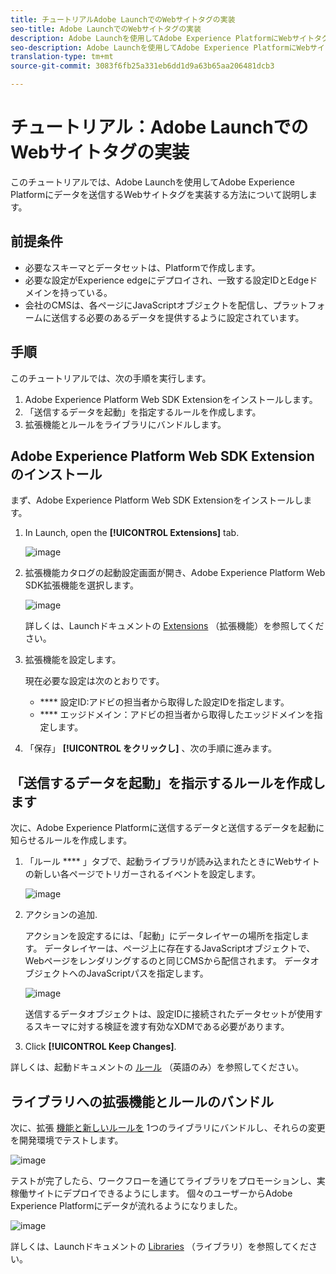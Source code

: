 ```yaml
---
title: チュートリアルAdobe LaunchでのWebサイトタグの実装
seo-title: Adobe LaunchでのWebサイトタグの実装
description: Adobe Launchを使用してAdobe Experience PlatformにWebサイトタグを実装する
seo-description: Adobe Launchを使用してAdobe Experience PlatformにWebサイトタグを実装する
translation-type: tm+mt
source-git-commit: 3083f6fb25a331eb6dd1d9a63b65aa206481dcb3

---
```



# チュートリアル：Adobe LaunchでのWebサイトタグの実装

このチュートリアルでは、Adobe Launchを使用してAdobe Experience Platformにデータを送信するWebサイトタグを実装する方法について説明します。

## 前提条件

* 必要なスキーマとデータセットは、Platformで作成します。
* 必要な設定がExperience edgeにデプロイされ、一致する設定IDとEdgeドメインを持っている。
* 会社のCMSは、各ページにJavaScriptオブジェクトを配信し、プラットフォームに送信する必要のあるデータを提供するように設定されています。

## 手順

このチュートリアルでは、次の手順を実行します。

1. Adobe Experience Platform Web SDK Extensionをインストールします。
1. 「送信するデータを起動」を指定するルールを作成します。
1. 拡張機能とルールをライブラリにバンドルします。

## Adobe Experience Platform Web SDK Extensionのインストール

まず、Adobe Experience Platform Web SDK Extensionをインストールします。

1. In Launch, open the **[!UICONTROL Extensions]** tab.

   ![image](assets/launch-overview.png)

1. 拡張機能カタログの起動設定画面が開き、Adobe Experience Platform Web SDK拡張機能を選択します。

   ![image](assets/launch-extension-install.png)

   詳しくは、Launchドキュメントの [Extensions](https://docs.adobe.com/content/help/en/launch/using/reference/manage-resources/extensions/overview.html) （拡張機能）を参照してください。

1. 拡張機能を設定します。

   現在必要な設定は次のとおりです。

   * **** 設定ID:アドビの担当者から取得した設定IDを指定します。
   * **** エッジドメイン：アドビの担当者から取得したエッジドメインを指定します。

1. 「保存」 **[!UICONTROL をクリックし]** 、次の手順に進みます。

## 「送信するデータを起動」を指示するルールを作成します

次に、Adobe Experience Platformに送信するデータと送信するデータを起動に知らせるルールを作成します。

1. 「ルール **** 」タブで、起動ライブラリが読み込まれたときにWebサイトの新しい各ページでトリガーされるイベントを設定します。

   ![image](assets/launch-make-a-rule.png)

1. アクションの追加.

   アクションを設定するには、「起動」にデータレイヤーの場所を指定します。 データレイヤーは、ページ上に存在するJavaScriptオブジェクトで、Webページをレンダリングするのと同じCMSから配信されます。 データオブジェクトへのJavaScriptパスを指定します。

   ![image](assets/launch-add-aep-action.png)

   送信するデータオブジェクトは、設定IDに接続されたデータセットが使用するスキーマに対する検証を渡す有効なXDMである必要があります。

1. Click **[!UICONTROL Keep Changes]**.

詳しくは、起動ドキュメントの [ルール](https://docs.adobe.com/content/help/en/launch/using/reference/manage-resources/rules.html) （英語のみ）を参照してください。

## ライブラリへの拡張機能とルールのバンドル

次に、拡張 [機能と新しいルールを](https://docs.adobe.com/content/help/en/launch/using/reference/publish/overview.html) 1つのライブラリにバンドルし、それらの変更を開発環境でテストします。

![image](assets/launch-add-changes-to-library.png)

テストが完了したら、ワークフローを通じてライブラリをプロモーションし、実稼働サイトにデプロイできるようにします。 個々のユーザーからAdobe Experience Platformにデータが流れるようになりました。

![image](assets/launch-promote-library.png)

詳しくは、Launchドキュメントの [Libraries](https://docs.adobe.com/content/help/en/launch/using/reference/publish/libraries.html) （ライブラリ）を参照してください。